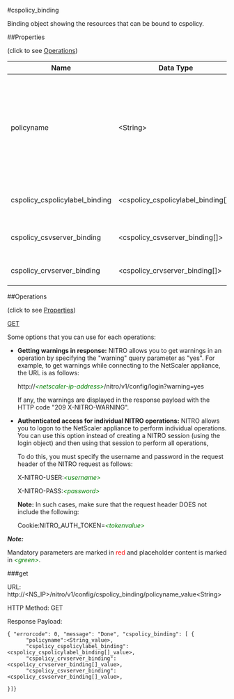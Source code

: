 #cspolicy_binding

Binding object showing the resources that can be bound to cspolicy.


##Properties 
<span>(click to see [Operations](#operations))</span>


<table><thead><tr><th>Name</th><th> Data Type</th><th> Permissions</th><th>Description</th></tr></thead><tbody><tr><td>policyname</td><td>&lt;String></td><td>Read-write</td><td>Name of the content switching policy to display. If this parameter is omitted, details of all the policies are displayed.&lt;br>Minimum length = 1</td><tr><tr><td>cspolicy_cspolicylabel_binding</td><td>&lt;cspolicy_cspolicylabel_binding[]></td><td>Read-only</td><td>cspolicylabel that can be bound to cspolicy.</td><tr><tr><td>cspolicy_csvserver_binding</td><td>&lt;cspolicy_csvserver_binding[]></td><td>Read-only</td><td>csvserver that can be bound to cspolicy.</td><tr><tr><td>cspolicy_crvserver_binding</td><td>&lt;cspolicy_crvserver_binding[]></td><td>Read-only</td><td>crvserver that can be bound to cspolicy.</td><tr></tbody></table>
##Operations 
<span>(click to see [Properties](#properties))</span>


[GET](#get)


Some options that you can use for each operations:
<ul><li><p><b>Getting warnings in response:</b> NITRO allows you to get warnings in an operation by specifying the "warning" query parameter as "yes". For example, to get warnings while connecting to the NetScaler appliance, the URL is as follows:</p><p>http://<span style="color:green;font-style:italic;">&lt;netscaler-ip-address&gt;</span>/nitro/v1/config/login?warning=yes</p><p>If any, the warnings are displayed in the response payload with the HTTP code "209 X-NITRO-WARNING".</p></li><li><p><b>Authenticated access for individual NITRO operations:</b> NITRO allows you to logon to the NetScaler appliance to perform individual operations. You can use this option instead of creating a NITRO session (using the login object) and then using that session to perform all operations,</p><p>To do this, you must specify the username and password in the request header of the NITRO request as follows:</p><p>X-NITRO-USER:<span style="color:green;font-style:italic;">&lt;username&gt;</span></p><p>X-NITRO-PASS:<span style="color:green;font-style:italic;">&lt;password&gt;</span></p><p><b>Note:</b> In such cases, make sure that the request header DOES not include the following:</p><p>Cookie:NITRO_AUTH_TOKEN=<span style="color:green;font-style:italic;">&lt;tokenvalue&gt;</span></p></li></ul>



***Note:*** 
Mandatory parameters are marked in <span style="color:#FF0000;">red</span> and placeholder content is marked in <span style="color:green;font-style:italic">&lt;green&gt;</span>.

###get



URL: http://&lt;NS_IP&gt;/nitro/v1/config/cspolicy_binding/policyname_value&lt;String&gt;
HTTP Method: GET
Response Payload: ```{ "errorcode": 0, "message": "Done", "cspolicy_binding": [ {      "policyname":<String_value>,      "cspolicy_cspolicylabel_binding":<cspolicy_cspolicylabel_binding[]_value>,      "cspolicy_crvserver_binding":<cspolicy_crvserver_binding[]_value>,      "cspolicy_csvserver_binding":<cspolicy_csvserver_binding[]_value>,}]}```



